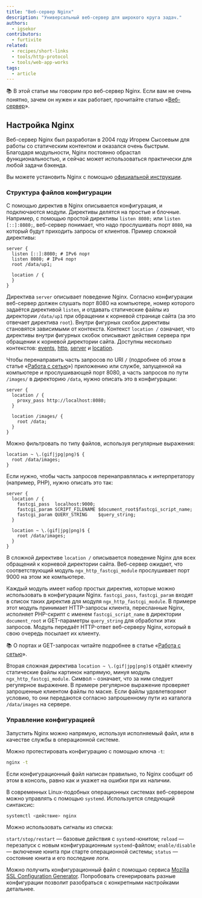 ```yaml
---
title: "Веб-сервер Nginx"
description: "Универсальный веб-сервер для широкого круга задач."
authors:
  - igsekor
contributors:
  - furtivite
related:
  - recipes/short-links
  - tools/http-protocol
  - tools/web-app-works
tags:
  - article
---
```


<aside>

📚 В этой статье мы говорим про веб-сервер Nginx. Если вам не очень понятно, зачем он нужен и как работает, прочитайте статью «[Веб-сервер](/tools/web-server/)».

</aside>

## Настройка Nginx

Веб-сервер Nginx был разработан в 2004 году Игорем Сысоевым для работы со статическим контентом и оказался очень быстрым. Благодаря модульности, Nginx постоянно обрастал функциональностью, и сейчас может использоваться практически для любой задачи бэкенда.

Вы можете установить Nginx с помощью [официальной инструкции](https://nginx.org/ru/docs/install.html).

### Структура файлов конфигурации

С помощью директив в Nginx описывается конфигурация, и подключаются модули. Директивы делятся на простые и блочные. Например, с помощью простой директивы `listen 8080;` или `listen [::]:8080;`, веб-сервер понимает, что надо прослушивать порт `8080`, на который будут приходить запросы от клиентов. Пример сложной директивы:

```nginxconf
server {
  listen [::]:8080; # IPv6 порт
  listen 8080; # IPv4 порт
  root /data/up1;

  location / {
  }
}
```

Директива `server` описывает поведение Nginx. Согласно конфигурации веб-сервер должен слушать порт 8080 на компьютере, номер которого задаётся директивой `listen`, и отдавать статические файлы из директории `/data/up1` при обращении к корневой странице сайта (за это отвечает директива `root`). Внутри фигурных скобок директивы становятся зависимыми от контекста. Контекст `location /` означает, что директивы внутри фигурных скобок описывают действия сервера при обращении к корневой директории сайта. Доступны несколько контекстов: [events](https://nginx.org/ru/docs/ngx_core_module.html#events), [http](https://nginx.org/ru/docs/http/ngx_http_core_module.html#http), [server](https://nginx.org/ru/docs/http/ngx_http_core_module.html#server) и [location](https://nginx.org/ru/docs/http/ngx_http_core_module.html#location).

Чтобы перенаправить часть запросов по URI `/` (подробнее об этом в статье «[Работа с сетью](/tools/network/)») приложению или службе, запущенной на компьютере и прослушивающей порт 8080, а часть запросов по пути `/images/` в директорию `/data`, нужно описать это в конфигурации:

```nginxconf
server {
  location / {
    proxy_pass http://localhost:8080;
  }

  location /images/ {
    root /data;
  }
}
```

Можно фильтровать по типу файлов, используя регулярные выражения:

```nginxconf
location ~ \.(gif|jpg|png)$ {
  root /data/images;
}
```

Если нужно, чтобы часть запросов перенаправлялась к интерпретатору (например, PHP), нужно описать это так:

```nginxconf
server {
  location / {
    fastcgi_pass  localhost:9000;
    fastcgi_param SCRIPT_FILENAME $document_root$fastcgi_script_name;
    fastcgi_param QUERY_STRING    $query_string;
  }

  location ~ \.(gif|jpg|png)$ {
    root /data/images;
  }
}
```

В сложной директиве `location /` описывается поведение Nginx для всех обращений к корневой директории сайта. Веб-сервер ожидает, что соответствующий модуль `ngx_http_fastcgi_module` прослушивает порт 9000 на этом же компьютере.

Каждый модуль имеет набор простых директив, которые можно использовать в конфигурации Nginx. `fastcgi_pass`, `fastcgi_param` входят в список таких директив для модуля `ngx_http_fastcgi_module`. В примере этот модуль принимает HTTP-запросы клиента, пересланные Nginx, исполняет PHP-скрипт с именем `fastcgi_script_name` в директории `document_root` и GET-параметры `query_string` для обработки этих запросов. Модуль передаёт HTTP-ответ веб-серверу Nginx, который в свою очередь посылает их клиенту.

<aside>

📚 О портах и GET-запросах читайте подробнее в статье «[Работа с сетью](/tools/network/)».

</aside>

Вторая сложная директива `location ~ \.(gif|jpg|png)$` отдаёт клиенту статические файлы картинок напрямую, минуя модуль `ngx_http_fastcgi_module`. Символ `~` означает, что за ним следует регулярное выражение. В примере регулярное выражение проверяет запрошенные клиентом файлы по маске. Если файлы удовлетворяют условию, то они передаются согласно запрошенному пути из каталога `/data/images` на сервере.

### Управление конфигурацией

Запустить Nginx можно напрямую, используя исполняемый файл, или в качестве службы в операционной системе.

Можно протестировать конфигурацию с помощью ключа `-t`:

```bash
nginx -t
```

Если конфигурационный файл написан правильно, то Nginx сообщит об этом в консоль, равно как и укажет на ошибки при их наличии.

В современных Linux-подобных операционных системах веб-сервером можно управлять с помощью `systemd`. Используется следующий синтаксис:

```bash
systemctl <действие> nginx
```

Можно использовать сигналы из списка:

`start/stop/restart` — базовые действия с `systemd`-юнитом;
`reload` — перезапуск с новым конфигурационным `systemd`-файлом;
`enable/disable` — включение юнита при старте операционной системы;
`status` — состояние юнита и его последние логи.

Можно получить конфигурационный файл с помощью сервиса [Mozilla SSL Configuration Generator](https://ssl-config.mozilla.org). Попробовать сгенерировать разные конфигурации позволит разобраться с конкретными настройками детальнее.
